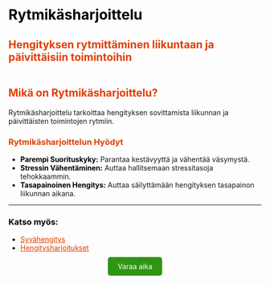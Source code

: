 <div style="display: flex; align-items: center; justify-content: space-between; margin-bottom: 20px;">
  <div>
    <h1 style="color: #000205;">Rytmikäsharjoittelu</h1>
    <h2 style="color: #e03e00;">Hengityksen rytmittäminen liikuntaan ja päivittäisiin toimintoihin</h2>
  </div>

</div>

## <span style="color: #e03e00;">Mikä on Rytmikäsharjoittelu?</span>

Rytmikäsharjoittelu tarkoittaa hengityksen sovittamista liikunnan ja päivittäisten toimintojen rytmiin.

### <span style="color: #e03e00;">Rytmikäsharjoittelun Hyödyt</span>

- **<span style="color: #000205;">Parempi Suorituskyky:</span>** Parantaa kestävyyttä ja vähentää väsymystä.
- **<span style="color: #000205;">Stressin Vähentäminen:</span>** Auttaa hallitsemaan stressitasoja tehokkaammin.
- **<span style="color: #000205;">Tasapainoinen Hengitys:</span>** Auttaa säilyttämään hengityksen tasapainon liikunnan aikana.

---

### <span style="color: #000205;">Katso myös:</span>
- <a href="/articles/syvahengitys" style="color: #e03e00;">Syvähengitys</a>
- <a href="/articles/hengitysharjoitukset" style="color: #e03e00;">Hengitysharjoitukset</a>

<div style="text-align: center; margin-top: 20px;">
  <a href="/contact" style="background-color: #319415; color: white; padding: 10px 20px; text-decoration: none; border-radius: 5px;">Varaa aika</a>
</div>
